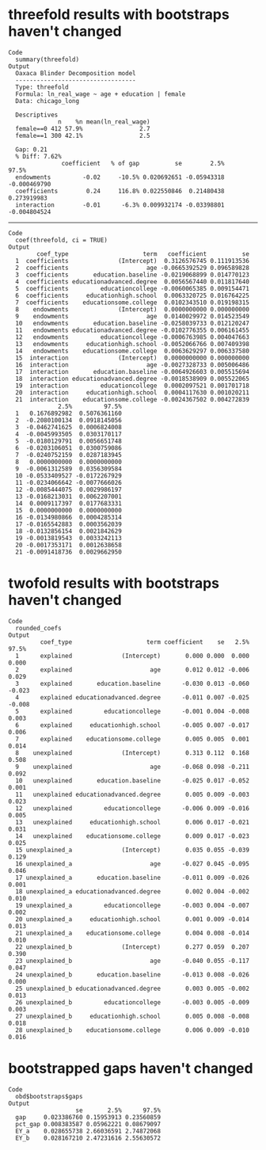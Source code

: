 # threefold results with bootstraps haven't changed

    Code
      summary(threefold)
    Output
      Oaxaca Blinder Decomposition model
      ----------------------------------
      Type: threefold
      Formula: ln_real_wage ~ age + education | female
      Data: chicago_long
      
      Descriptives
                  n    %n mean(ln_real_wage)
      female==0 412 57.9%                2.7
      female==1 300 42.1%                2.5
      
      Gap: 0.21
      % Diff: 7.62%
                   coefficient   % of gap          se        2.5%        97.5%
      endowments         -0.02     -10.5% 0.020692651 -0.05943318 -0.000469790
      coefficients        0.24     116.8% 0.022550846  0.21480438  0.273919983
      interaction        -0.01      -6.3% 0.009932174 -0.03398801 -0.004804524

---

    Code
      coef(threefold, ci = TRUE)
    Output
            coef_type                     term   coefficient          se
      1  coefficients              (Intercept)  0.3126576745 0.111913536
      2  coefficients                      age -0.0665392529 0.096589828
      3  coefficients       education.baseline -0.0219068899 0.014770123
      4  coefficients educationadvanced.degree  0.0056567440 0.011817640
      5  coefficients         educationcollege -0.0060065385 0.009154471
      6  coefficients     educationhigh.school  0.0063320725 0.016764225
      7  coefficients    educationsome.college  0.0102343510 0.019198315
      8    endowments              (Intercept)  0.0000000000 0.000000000
      9    endowments                      age  0.0140029972 0.014523549
      10   endowments       education.baseline -0.0258039733 0.012120247
      11   endowments educationadvanced.degree -0.0102776355 0.006161455
      12   endowments         educationcollege -0.0006763985 0.004047663
      13   endowments     educationhigh.school -0.0052066766 0.007409398
      14   endowments    educationsome.college  0.0063629297 0.006337580
      15  interaction              (Intercept)  0.0000000000 0.000000000
      16  interaction                      age -0.0027328733 0.005006486
      17  interaction       education.baseline -0.0064926603 0.005515694
      18  interaction educationadvanced.degree -0.0018538909 0.005522065
      19  interaction         educationcollege  0.0002097521 0.001701718
      20  interaction     educationhigh.school  0.0004117630 0.001020211
      21  interaction    educationsome.college -0.0024367502 0.004272839
                  2.5%         97.5%
      1   0.1676892982  0.5076361160
      2  -0.2080100134  0.0918145056
      3  -0.0462741625  0.0006824008
      4  -0.0045993505  0.0303170117
      5  -0.0180129791  0.0056651748
      6  -0.0203106051  0.0300759086
      7  -0.0240752159  0.0287183945
      8   0.0000000000  0.0000000000
      9  -0.0061312589  0.0356309584
      10 -0.0533409527 -0.0172267929
      11 -0.0234066642 -0.0077666026
      12 -0.0085444075  0.0029986197
      13 -0.0168213031  0.0062207001
      14  0.0009117397  0.0177683331
      15  0.0000000000  0.0000000000
      16 -0.0134980866  0.0004285314
      17 -0.0165542883  0.0003562039
      18 -0.0132856154  0.0021842629
      19 -0.0013819543  0.0033242113
      20 -0.0017353171  0.0012638658
      21 -0.0091418736  0.0029662950

# twofold results with bootstraps haven't changed

    Code
      rounded_coefs
    Output
             coef_type                     term coefficient    se   2.5%  97.5%
      1      explained              (Intercept)       0.000 0.000  0.000  0.000
      2      explained                      age       0.012 0.012 -0.006  0.029
      3      explained       education.baseline      -0.030 0.013 -0.060 -0.023
      4      explained educationadvanced.degree      -0.011 0.007 -0.025 -0.008
      5      explained         educationcollege      -0.001 0.004 -0.008  0.003
      6      explained     educationhigh.school      -0.005 0.007 -0.017  0.006
      7      explained    educationsome.college       0.005 0.005  0.001  0.014
      8    unexplained              (Intercept)       0.313 0.112  0.168  0.508
      9    unexplained                      age      -0.068 0.098 -0.211  0.092
      10   unexplained       education.baseline      -0.025 0.017 -0.052  0.001
      11   unexplained educationadvanced.degree       0.005 0.009 -0.003  0.023
      12   unexplained         educationcollege      -0.006 0.009 -0.016  0.005
      13   unexplained     educationhigh.school       0.006 0.017 -0.021  0.031
      14   unexplained    educationsome.college       0.009 0.017 -0.023  0.025
      15 unexplained_a              (Intercept)       0.035 0.055 -0.039  0.129
      16 unexplained_a                      age      -0.027 0.045 -0.095  0.046
      17 unexplained_a       education.baseline      -0.011 0.009 -0.026  0.001
      18 unexplained_a educationadvanced.degree       0.002 0.004 -0.002  0.010
      19 unexplained_a         educationcollege      -0.003 0.004 -0.007  0.002
      20 unexplained_a     educationhigh.school       0.001 0.009 -0.014  0.013
      21 unexplained_a    educationsome.college       0.004 0.008 -0.014  0.010
      22 unexplained_b              (Intercept)       0.277 0.059  0.207  0.390
      23 unexplained_b                      age      -0.040 0.055 -0.117  0.047
      24 unexplained_b       education.baseline      -0.013 0.008 -0.026  0.000
      25 unexplained_b educationadvanced.degree       0.003 0.005 -0.002  0.013
      26 unexplained_b         educationcollege      -0.003 0.005 -0.009  0.003
      27 unexplained_b     educationhigh.school       0.005 0.008 -0.008  0.018
      28 unexplained_b    educationsome.college       0.006 0.009 -0.010  0.016

# bootstrapped gaps haven't changed

    Code
      obd$bootstraps$gaps
    Output
                       se       2.5%      97.5%
      gap     0.023386760 0.15953913 0.23560859
      pct_gap 0.008383587 0.05962221 0.08679097
      EY_a    0.028655738 2.66036591 2.74872068
      EY_b    0.028167210 2.47231616 2.55630572

